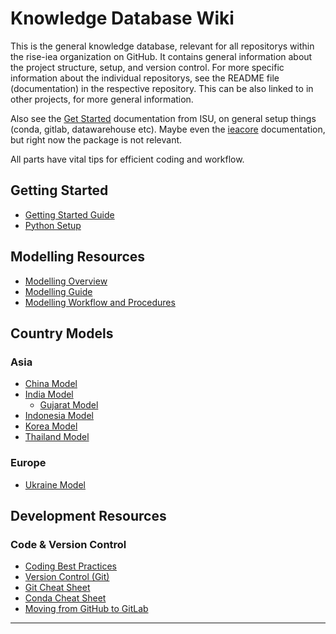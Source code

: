 # Knowledge Database Wiki

This is the general knowledge database, relevant for all repositorys within the rise-iea organization on GitHub. It contains general information about the project structure, setup, and version control. For more specific information about the individual repositorys, see the README file (documentation) in the respective repository. This can be also linked to in other projects, for more general information.

Also see the [Get Started](https://python.iea.org/doc/getting-started/index.html) documentation from ISU, on general setup things (conda, gitlab, datawarehouse etc). Maybe even the [ieacore](https://python.iea.org/doc/ieacore/latest/) documentation, but right now the package is not relevant.

All parts have vital tips for efficient coding and workflow.

## Getting Started

- [Getting Started Guide](https://gitlab.iea.org/iea/ems/rise/knowledge-database/-/wikis/Getting-started)
- [Python Setup](https://gitlab.iea.org/iea/ems/rise/knowledge-database/-/wikis/Python-setup)

## Modelling Resources

- [Modelling Overview](https://gitlab.iea.org/iea/ems/rise/knowledge-database/-/wikis/Modelling-overview)
- [Modelling Guide](https://gitlab.iea.org/iea/ems/rise/knowledge-database/-/wikis/Modelling-guide)
- [Modelling Workflow and Procedures](https://gitlab.iea.org/iea/ems/rise/knowledge-database/-/wikis/Modelling-workflow)

## Country Models

### Asia

- [China Model](china-model)
- [India Model](https://gitlab.iea.org/iea/ems/rise/knowledge-database/-/wikis/India-model)
  - [Gujarat Model](https://gitlab.iea.org/iea/ems/rise/knowledge-database/-/wikis/Gujarat,-India-model)
- [Indonesia Model](https://gitlab.iea.org/iea/ems/rise/knowledge-database/-/wikis/Indonesia-model)
- [Korea Model](https://gitlab.iea.org/iea/ems/rise/knowledge-database/-/wikis/Korea-model)
- [Thailand Model](https://gitlab.iea.org/iea/ems/rise/knowledge-database/-/wikis/Thailand-model)

### Europe

- [Ukraine Model](https://gitlab.iea.org/iea/ems/rise/knowledge-database/-/wikis/Ukraine-model)

## Development Resources

### Code & Version Control

- [Coding Best Practices](https://gitlab.iea.org/iea/ems/rise/knowledge-database/-/wikis/Coding-best-practice)
- [Version Control (Git)](https://gitlab.iea.org/iea/ems/rise/knowledge-database/-/wikis/Version-Control-(Git))
- [Git Cheat Sheet](https://gitlab.iea.org/iea/ems/rise/knowledge-database/-/wikis/Git-Cheat-Sheet)
- [Conda Cheat Sheet](https://gitlab.iea.org/iea/ems/rise/knowledge-database/-/wikis/Conda-Cheat-Sheet)
- [Moving from GitHub to GitLab](https://gitlab.iea.org/iea/ems/rise/knowledge-database/-/wikis/Move-a-repo-from-GitHub-to-GitLab)

---
